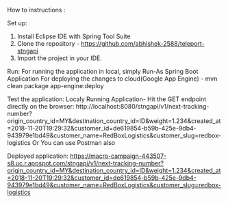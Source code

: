 How to instructions :

Set up:
1) Install Eclipse IDE with Spring Tool Suite
2) Clone the repository - https://github.com/abhishek-2588/teleport-stngapi
3) Import the project in your IDE.

Run:
For running the application in local, simply Run-As Spring Boot Application
For deploying the changes to cloud(Google App Engine) - mvn clean package app-engine:deploy

Test the application: 
Localy Running Application-
Hit the GET endpoint directly on the browser: http://localhost:8080/stngapi/v1/next-tracking-number?origin_country_id=MY&destination_country_id=ID&weight=1.234&created_at=2018-11-20T19:29:32&customer_id=de619854-b59b-425e-9db4-943979e1bd49&customer_name=RedBoxLogistics&customer_slug=redbox-logistics
Or You can use Postman also

Deployed application: https://macro-campaign-443507-s8.uc.r.appspot.com/stngapi/v1/next-tracking-number?origin_country_id=MY&destination_country_id=ID&weight=1.234&created_at=2018-11-20T19:29:32&customer_id=de619854-b59b-425e-9db4-943979e1bd49&customer_name=RedBoxLogistics&customer_slug=redbox-logistics
